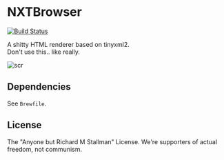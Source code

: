 # NXTBrowser
[![Build Status](https://travis-ci.org/filfat/SimpleWebNX.svg?branch=master)](https://travis-ci.org/filfat/SimpleWebNX)

A shitty HTML renderer based on tinyxml2.  
Don't use this.. like really.

![scr](https://i.imgur.com/0cFrkUB.png)

## Dependencies
See `Brewfile`.

## License
The "Anyone but Richard M Stallman" License. We're supporters of actual freedom, not communism.
